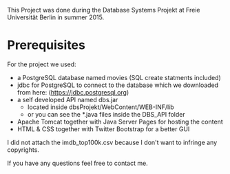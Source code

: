 This Project was done during the Database Systems Projekt at Freie Universität Berlin in summer 2015.

# Prerequisites
For the project we used:
* a PostgreSQL database named movies (SQL create statments included)
* jdbc for PostgreSQL to connect to the database which we downloaded from here: (https://jdbc.postgresql.org)
* a self developed API named dbs.jar 
  * located inside dbsProjekt/WebContent/WEB-INF/lib 
  * or you can see the *.java files inside the DBS_API folder 
* Apache Tomcat together with Java Server Pages for hosting the content 
* HTML & CSS together with Twitter Bootstrap for a better GUI
 
I did not attach the imdb_top100k.csv because I don't want to infringe any copyrights.

If you have any questions feel free to contact me.

